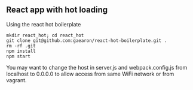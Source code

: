 ## React app with hot loading

Using the react hot boilerplate

```
mkdir react_hot; cd react_hot
git clone git@github.com:gaearon/react-hot-boilerplate.git .
rm -rf .git
npm install
npm start
```

You may want to change the host in server.js and webpack.config.js from localhost to 0.0.0.0 to allow access from same WiFi network or from vagrant.

